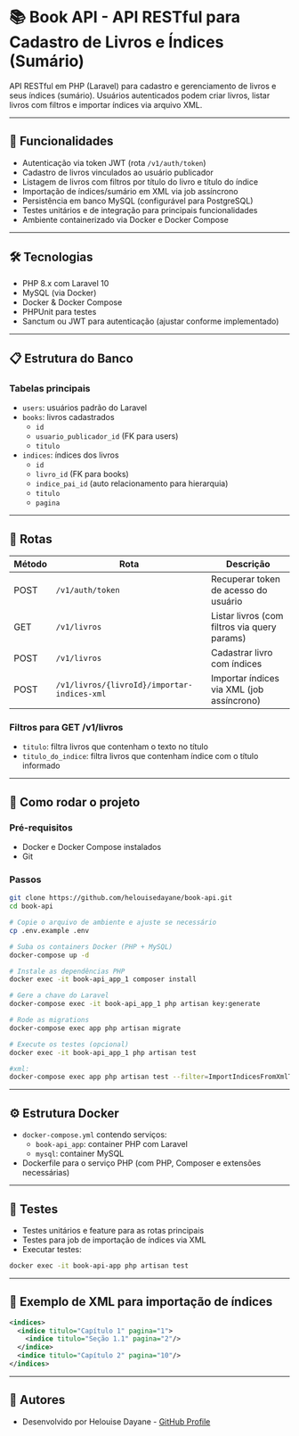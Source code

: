 
# 📚 Book API - API RESTful para Cadastro de Livros e Índices (Sumário)

API RESTful em PHP (Laravel) para cadastro e gerenciamento de livros e seus índices (sumário). Usuários autenticados podem criar livros, listar livros com filtros e importar índices via arquivo XML.

---

## 🚀 Funcionalidades

- Autenticação via token JWT (rota `/v1/auth/token`)
- Cadastro de livros vinculados ao usuário publicador
- Listagem de livros com filtros por título do livro e título do índice
- Importação de índices/sumário em XML via job assíncrono
- Persistência em banco MySQL (configurável para PostgreSQL)
- Testes unitários e de integração para principais funcionalidades
- Ambiente containerizado via Docker e Docker Compose

---

## 🛠 Tecnologias

- PHP 8.x com Laravel 10
- MySQL (via Docker)
- Docker & Docker Compose
- PHPUnit para testes
- Sanctum ou JWT para autenticação (ajustar conforme implementado)

---

## 📋 Estrutura do Banco

### Tabelas principais

- `users`: usuários padrão do Laravel
- `books`: livros cadastrados
  - `id`
  - `usuario_publicador_id` (FK para users)
  - `titulo`
- `indices`: índices dos livros
  - `id`
  - `livro_id` (FK para books)
  - `indice_pai_id` (auto relacionamento para hierarquia)
  - `titulo`
  - `pagina`

---

## 📌 Rotas

| Método | Rota                                 | Descrição                                       |
|--------|-------------------------------------|------------------------------------------------|
| POST   | `/v1/auth/token`                    | Recuperar token de acesso do usuário           |
| GET    | `/v1/livros`                       | Listar livros (com filtros via query params)   |
| POST   | `/v1/livros`                       | Cadastrar livro com índices                      |
| POST   | `/v1/livros/{livroId}/importar-indices-xml` | Importar índices via XML (job assíncrono)       |

### Filtros para GET /v1/livros

- `titulo`: filtra livros que contenham o texto no título
- `titulo_do_indice`: filtra livros que contenham índice com o título informado

---

## 🔧 Como rodar o projeto

### Pré-requisitos

- Docker e Docker Compose instalados
- Git

### Passos

```bash
git clone https://github.com/helouisedayane/book-api.git
cd book-api

# Copie o arquivo de ambiente e ajuste se necessário
cp .env.example .env

# Suba os containers Docker (PHP + MySQL)
docker-compose up -d

# Instale as dependências PHP
docker exec -it book-api_app_1 composer install

# Gere a chave do Laravel
docker-compose exec -it book-api_app_1 php artisan key:generate

# Rode as migrations
docker-compose exec app php artisan migrate       

# Execute os testes (opcional)
docker exec -it book-api_app_1 php artisan test

#xml:
docker-compose exec app php artisan test --filter=ImportIndicesFromXmlTest
```

---

## ⚙️ Estrutura Docker

- `docker-compose.yml` contendo serviços:
  - `book-api_app`: container PHP com Laravel
  - `mysql`: container MySQL
- Dockerfile para o serviço PHP (com PHP, Composer e extensões necessárias)

---

## 🧪 Testes

- Testes unitários e feature para as rotas principais
- Testes para job de importação de índices via XML
- Executar testes:

```bash
docker exec -it book-api-app php artisan test
```

---

## 📁 Exemplo de XML para importação de índices

```xml
<indices>
  <indice titulo="Capítulo 1" pagina="1">
    <indice titulo="Seção 1.1" pagina="2"/>
  </indice>
  <indice titulo="Capítulo 2" pagina="10"/>
</indices>
```

---

## 👤 Autores

- Desenvolvido por Helouise Dayane - [GitHub Profile](https://github.com/helouisedayane)


